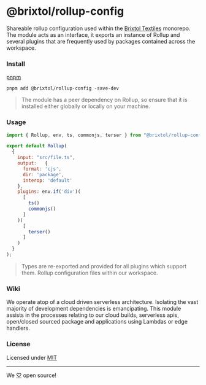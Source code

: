 # @brixtol/rollup-config

Shareable rollup configuration used within the [Brixtol Textiles](https://brixtoltextiles.com) monorepo. The module acts as an interface, it exports an instance of Rollup and several plugins that are frequently used by packages contained across the workspace.

### Install

[pnpm](https://pnpm.js.org/en/cli/install)

```cli
pnpm add @brixtol/rollup-config -save-dev
```

> The module has a peer dependency on Rollup, so ensure that it is installed either globally or locally on your machine.

### Usage

<!-- prettier-ignore -->
```js
import { Rollup, env, ts, commonjs, terser } from "@brixtol/rollup-config";

export default Rollup(
  {
    input: "src/file.ts",
    output:   {
      format: 'cjs',
      dir: 'package',
      interop: 'default'
    },
    plugins: env.if('div')(
      [
        ts()
        commonjs()
      ]
    )(
      [
        terser()
      ]
    )
  }
);
```

> Types are re-exported and provided for all plugins which support them. Rollup configuration files within our workspace.

### Wiki

We operate atop of a cloud driven serverless architecture. Isolating the vast majority of development dependencies is emancipating. This module assists in the processes relating to our cloud builds, serverless apis, open/closed sourced package and applications using Lambdas or edge handlers.

### License

Licensed under [MIT](#LICENCE)

---

We [♡](https://www.brixtoltextiles.com/discount/4D3V3L0P3RS]) open source!
